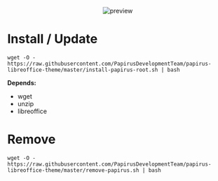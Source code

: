 <p align="center">
  <img src="https://raw.githubusercontent.com/PapirusDevelopmentTeam/papirus-libreoffice-theme/master/preview.png" alt="preview"/>
</p>

# Install / Update
```
wget -O - https://raw.githubusercontent.com/PapirusDevelopmentTeam/papirus-libreoffice-theme/master/install-papirus-root.sh | bash
```
**Depends:**
- wget
- unzip
- libreoffice

# Remove
```
wget -O - https://raw.githubusercontent.com/PapirusDevelopmentTeam/papirus-libreoffice-theme/master/remove-papirus.sh | bash
```
